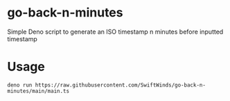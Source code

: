 # go-back-n-minutes
Simple Deno script to generate an ISO timestamp n minutes before inputted timestamp

# Usage

`deno run https://raw.githubusercontent.com/SwiftWinds/go-back-n-minutes/main/main.ts`
